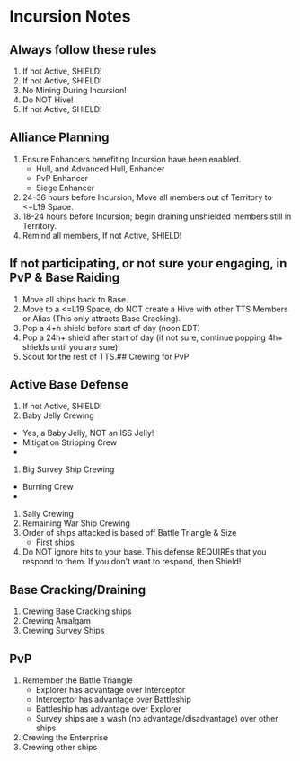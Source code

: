 # Incursion Notes

## Always follow these rules
1. If not Active, SHIELD!
1. If not Active, SHIELD!
1. No Mining During Incursion!
1. Do NOT Hive!
1. If not Active, SHIELD!

## Alliance Planning
1. Ensure Enhancers benefiting Incursion have been enabled.
   - Hull, and Advanced Hull, Enhancer
   - PvP Enhancer
   - Siege Enhancer
1. 24-36 hours before Incursion; Move all members out of Territory to <=L19 Space.
1. 18-24 hours before Incursion; begin draining unshielded members still in Territory.
1. Remind all members, If not Active, SHIELD!


## If not participating, or not sure your engaging, in PvP & Base Raiding
1. Move all ships back to Base. 
1. Move to a <=L19 Space, do NOT create a Hive with other TTS Members or Alias (This only attracts Base Cracking).
1. Pop a 4+h shield before start of day (noon EDT)
1. Pop a 24h+ shield after start of day (if not sure, continue popping 4h+ shields until you are sure).
1. Scout for the rest of TTS.## Crewing for PvP

## Active Base Defense
1. If not Active, SHIELD!
1. Baby Jelly Crewing
  - Yes, a Baby Jelly, NOT an ISS Jelly!
  - Mitigation Stripping Crew
  - 
1. Big Survey Ship Crewing
  - Burning Crew
  - 
1. Sally Crewing
1. Remaining War Ship Crewing
1. Order of ships attacked is based off Battle Triangle & Size
   - First ships
1. Do NOT ignore hits to your base. This defense REQUIREs that you respond to them. If you don't want to respond, then Shield!

## Base Cracking/Draining
1. Crewing Base Cracking ships
1. Crewing Amalgam
1. Crewing Survey Ships

## PvP
1. Remember the Battle Triangle
   - Explorer has advantage over Interceptor
   - Interceptor has advantage over Battleship
   - Battleship has advantage over Explorer
   - Survey ships are a wash (no advantage/disadvantage) over other ships
1. Crewing the Enterprise
1. Crewing other ships